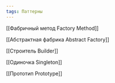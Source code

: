 ```yaml
---
tags: Паттерны
--- 
```

[[Фабричный метод Factory Method]]

[[Абстрактная фабрика Abstract Factory]]

[[Строитель Builder]]

[[Одиночка Singleton]]

[[Прототип Prototype]]
